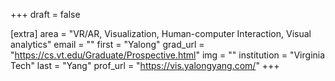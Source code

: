+++
draft = false

[extra]
area = "VR/AR, Visualization, Human-computer Interaction, Visual analytics"
email = ""
first = "Yalong"
grad_url = "https://cs.vt.edu/Graduate/Prospective.html"
img = ""
institution = "Virginia Tech"
last = "Yang"
prof_url = "https://vis.yalongyang.com/"
+++